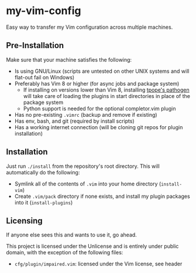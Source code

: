 # my-vim-config

Easy way to transfer my Vim configuration across multiple machines.

## Pre-Installation

Make sure that your machine satisfies the following:
- Is using GNU/Linux (scripts are untested on other UNIX systems and will
  flat-out fail on Windows)
- Preferably has Vim 8 or higher (for async jobs and package system)
  - If installing on versions lower than Vim 8, installing [tpope's pathogen][1]
    will take care of loading the plugins in start directories in place of the
    package system
  - Python support is needed for the optional completor.vim plugin
- Has no pre-existing `.vimrc` (backup and remove if existing)
- Has env, bash, and git (required by install scripts)
- Has a working internet connection (will be cloning git repos for plugin
  installation)

[1]: https://github.com/tpope/vim-pathogen

## Installation

Just run `./install` from the repository's root directory. This will
automatically do the following:
- Symlink all of the contents of `.vim` into your home directory (`install-vim`)
- Create `.vim/pack` directory if none exists, and install my plugin packages
  into it (`install-plugins`)

## Licensing

If anyone else sees this and wants to use it, go ahead.

This project is licensed under the Unlicense and is entirely under public
domain, with the exception of the following files:

- `cfg/plugin/impaired.vim`: licensed under the Vim license, see header

